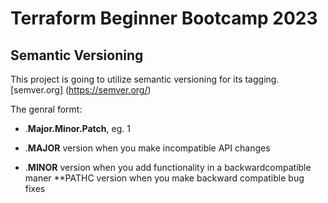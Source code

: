 # Terraform Beginner Bootcamp 2023

## Semantic Versioning


This project is going to utilize semantic versioning for its tagging. 
[semver.org] (https://semver.org/)

The genral formt:

- .**Major.Minor.Patch**, eg. 1

- .**MAJOR** version when you make 
incompatible API changes 
- .**MINOR** version when you add functionality in a backwardcompatible maner
**PATHC version when you make backward compatible bug fixes
